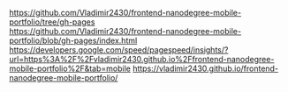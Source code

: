 https://github.com/Vladimir2430/frontend-nanodegree-mobile-portfolio/tree/gh-pages </br>
https://github.com/Vladimir2430/frontend-nanodegree-mobile-portfolio/blob/gh-pages/index.html </br>
https://developers.google.com/speed/pagespeed/insights/?url=https%3A%2F%2Fvladimir2430.github.io%2Ffrontend-nanodegree-mobile-portfolio%2F&tab=mobile </hr>
https://vladimir2430.github.io/frontend-nanodegree-mobile-portfolio/
